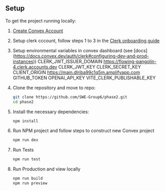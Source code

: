 ## Setup

To get the project running locally:
1. [Create Convex Account](https://www.convex.dev)

2. Setup clerk cccount, follow steps 1 to 3 in the [Clerk onboarding guide](https://docsconvex.dev/auth/clerk#get-started)

3. Setup environmental variables in convex dashboard (see [docs] (https://docs.convex.dev/auth/clerk#configuring-dev-and-prod-instances))
CLERK_JWT_ISSUER_DOMAIN https://flowing-pangolin-4.clerk.accounts.dev CLERK_JWT_KEY
CLERK_SECRET_KEY <Secret Key from Clerk API keys section> CLIENT_ORIGIN https://main.dlriba99c1q5m.amplifyapp.com GITHUB_TOKEN <Personal GitHub token> OPENAI_API_KEY <Personal OpenAI API key> VITE_CLERK_PUBLISHABLE_KEY <Publishable Key from Clerk API keys section>

4. Clone the repository and move to repo:
   ```bash
   git clone https://github.com/SWE-Group6/phase2.git
   cd phase2

5. Install the necessary dependencies:
   ```bash
   npm install
6. Run NPM project and follow steps to construct new Convex project
   ```bash
   npm run dev
7. Run Tests
   ```bash
   npm run test
8. Run Production and view locally
   ```bash
   npm run build
   npm run preview


